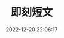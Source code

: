 ---
title: 即刻短文
date: 2022-12-20 22:06:17
comments: true
aside: false
top_img: false
type: essay
---